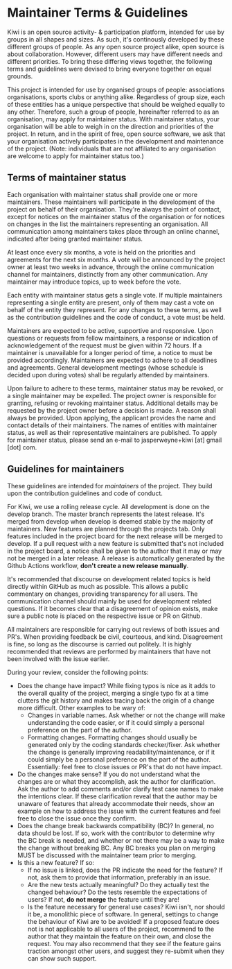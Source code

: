 # Maintainer Terms & Guidelines

Kiwi is an open source activity- & participation platform, intended for use by
groups in all shapes and sizes. As such, it's continously developed by these 
different groups of people. As any open source project alike, open source is
about collaboration. However, different users may have different needs and
different priorities. To bring these differing views together, the following
terms and guidelines were devised to bring everyone together on equal grounds.

This project is intended for use by organised groups of people: associations
organisations, sports clubs or anything alike. Regardless of group size, each
of these entities has a unique perspective that should be weighed equally to
any other. Therefore, such a group of people, hereinafter referred to as an
organisation, may apply for maintainer status. With maintainer status, your
organisation will be able to weigh in on the direction and priorities of the
project. In return, and in the spirit of free, open source software, we ask that
your organisation actively participates in the development and maintenance of
the project. (Note: individuals that are not affiliated to any organisation are
welcome to apply for maintainer status too.)

## Terms of maintainer status
Each organisation with maintainer status shall provide one or more maintainers.
These maintainers will participate in the development of the project on behalf
of their organisation. They're always the point of contact, except for notices
on the maintainer status of the organisation or for notices on changes in the
list the maintainers representing an organisation. All communication among
maintainers takes place through an online channel, indicated after being granted
maintainer status.

At least once every six months, a vote is held on the priorities and agreements
for the next six months. A vote will be announced by the project owner at least
two weeks in advance, through the online communication channel for maintainers,
distinctly from any other communication. Any maintainer may introduce topics, up
to week before the vote.

Each entity with maintainer status gets a single vote. If multiple maintainers
representing a single entity are present, only of them may cast a vote on behalf
of the entity they represent. For any changes to these terms, as well as the
contribution guidelines and the code of conduct, a vote must be held.

Maintainers are expected to be active, supportive and responsive. Upon questions
or requests from fellow maintainers, a response or indication of acknowledgement
of the request must be given within 72 hours. If a maintainer is unavailable for
a longer period of time, a notice to must be provided accordingly. Maintainers
are expected to adhere to all deadlines and agreements. General development
meetings (whose schedule is decided upon during votes) shall be regularly
attended by maintainers.

Upon failure to adhere to these terms, maintainer status may be revoked, or a
single maintainer may be expelled. The project owner is responsible for granting,
refusing or revoking maintainer status. Additional details may be requested by
the project owner before a decision is made. A reason shall always be provided.
Upon applying, the applicant provides the name and contact details of their
maintainers. The names of entities with maintainer status, as well as their
representative maintainers are published. To apply for maintainer status, please
send an e-mail to jasperweyne+kiwi \[at\] gmail \[dot\] com.

## Guidelines for maintainers
These guidelines are intended for _maintainers_ of the project. They build upon
the contribution guidelines and code of conduct.

For Kiwi, we use a rolling release cycle. All development is done on the develop
branch. The master branch represents the latest release. It's merged from
develop when develop is deemed stable by the majority of maintainers. New
features are planned through the projects tab. Only features included in the
project board for the next release will be merged to develop. If a pull request
with a new feature is submitted that's not included in the project board, a
notice shall be given to the author that it may or may not be merged in a later
release. A release is automatically generated by the Github Actions workflow,
**don't create a new release manually**.

It's recommended that discourse on development related topics is held directly
within GitHub as much as possible. This allows a public commentary on changes,
providing transparency for all users. The communication channel should mainly be
used for development related questions. If it becomes clear that a disagreement
of opinion exists, make sure a public note is placed on the respective issue or
PR on Github.

All maintainers are responsible for carrying out reviews of both issues and PR's.
When providing feedback be civil, courteous, and kind. Disagreement is fine, so
long as the discourse is carried out politely. It is highly recommended that
reviews are performed by maintainers that have not been involved with the issue
earlier.

During your review, consider the following points:

* Does the change have impact? While fixing typos is nice as it adds to the
  overall quality of the project, merging a single typo fix at a time clutters
  the git history and makes tracing back the origin of a change more difficult.
  Other examples to be wary of:
    * Changes in variable names. Ask whether or not the change will make
      understanding the code easier, or if it could simply a personal preference
      on the part of the author.
    * Formatting changes. Formatting changes should usually be generated only by
      the coding standards checker/fixer. Ask whether the change is generally
      improving readability/maintenance, or if it could simply be a personal
      preference on the part of the author.
  Essentially: feel free to close issues or PR's that do not have impact.
* Do the changes make sense? If you do not understand what the changes are or
  what they accomplish, ask the author for clarification. Ask the author to add
  comments and/or clarify test case names to make the intentions clear. If these
  clarification reveal that the author may be unaware of features that already
  accommodate their needs, show an example on how to address the issue with the
  current features and feel free to close the issue once they confirm.
* Does the change break backwards compatibility (BC)? In general, no data should
  be lost. If so, work with the contributor to determine why the BC break is
  needed, and whether or not there may be a way to make the change without
  breaking BC. Any BC breaks you plan on merging MUST be discussed with the
  maintainer team prior to merging.
* Is this a new feature? If so:
    * If no issue is linked, does the PR indicate the need for the feature? If
      not, ask them to provide that information, preferably in an issue.
    * Are the new tests actually meaningful? Do they actually test the changed
      behaviour? Do the tests resemble the expectations of users? If not, **do**
      **not merge** the feature until they are!
    * Is the feature necessary for general use cases? Kiwi isn't, nor should it
      be, a monolithic piece of software. In general, settings to change the
      behaviour of Kiwi are to be avoided! If a proposed feature does not is not
      applicable to all users of the project, recommend to the author that they
      maintain the feature on their own, and close the request. You may also
      recommend that they see if the feature gains traction amongst other users,
      and suggest they re-submit when they can show such support.
